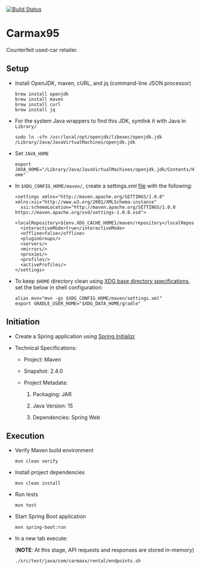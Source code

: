 [![Build Status](https://travis-ci.com/saurabmish/carmax95.svg?branch=master)](https://travis-ci.com/saurabmish/carmax95)

# Carmax95

Counterfeit used-car retailer.


## Setup

+ Install OpenJDK, maven, cURL, and jq (command-line JSON processor)

  ```
  brew install openjdk
  brew install maven
  brew install curl
  brew install jq
  ```

+ For the system Java wrappers to find this JDK, symlink it with Java in `Library/`

  `sudo ln -sfn /usr/local/opt/openjdk/libexec/openjdk.jdk /Library/Java/JavaVirtualMachines/openjdk.jdk`

+ Set `JAVA_HOME`

  `export JAVA_HOME="/Library/Java/JavaVirtualMachines/openjdk.jdk/Contents/Home"`

+ In `$XDG_CONFIG_HOME/maven/`, create a settings.xml [file][1] with the following:

  ```
  <settings xmlns="http://maven.apache.org/SETTINGS/1.0.0" xmlns:xsi="http://www.w3.org/2001/XMLSchema-instance"
    xsi:schemaLocation="http://maven.apache.org/SETTINGS/1.0.0 https://maven.apache.org/xsd/settings-1.0.0.xsd">
    <localRepository>${env.XDG_CACHE_HOME}/maven/repository</localRepository>
    <interactiveMode>true</interactiveMode>
    <offline>false</offline>
    <pluginGroups/>
    <servers/>
    <mirrors/>
    <proxies/>
    <profiles/>
    <activeProfiles/>
  </settings>
  ```

+ To keep `$HOME` directory clean using [XDG base directory specifications][2], set the below in shell configuration:

  ```
  alias mvn="mvn -gs $XDG_CONFIG_HOME/maven/settings.xml"
  export GRADLE_USER_HOME="$XDG_DATA_HOME/gradle"
  ```


## Initiation

+ Create a Spring application using [Spring Initializr][3]

+ Technical Specifications:

  + Project: Maven

  + Snapshot: 2.4.0

  + Project Metadata:

    1. Packaging: JAR

    2. Java Version: 15

    3. Dependencies: Spring Web


## Execution

+ Verify Maven build environment

  `mvn clean verify`

+ Install project dependencies

  `mvn clean install`

+ Run tests

  `mvn test`

+ Start Spring Boot application

  `mvn spring-boot:run`

+ In a new tab execute: 
 
  (**NOTE**: At this stage, API requests and responses are stored in-memory)

  `./src/test/java/com/carmaxx/rental/endpoints.sh`



[1]: https://maven.apache.org/settings.html#Simple_Values
[2]: https://wiki.archlinux.org/index.php/XDG_Base_Directory
[3]: https://start.spring.io/

